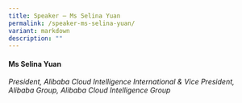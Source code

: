 ```yaml
---
title: Speaker – Ms Selina Yuan
permalink: /speaker-ms-selina-yuan/
variant: markdown
description: ""
---
```

#### **Ms Selina Yuan**

*President, Alibaba Cloud Intelligence International &amp; Vice President, <br>
Alibaba Group, Alibaba Cloud Intelligence Group*